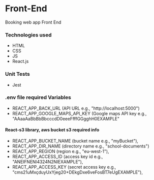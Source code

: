 # Front-End
Booking web app Front End
### Technologies used
- HTML
- CSS
- JS
- React.js
### Unit Tests
- Jest
### .env file required Variables
- REACT_APP_BACK_URL (API URL e.g., "http://localhost:5000")
- REACT_APP_GOOGLE_MAPS_API_KEY (Google maps API key e.g., "AAaaAaBbBbBbcccdD0eeeFfffGGgghH0EXAMPLE"
#### React-s3 library, aws bucket s3 required info
- REACT_APP_BUCKET_NAME (bucket name e.g., "myBucket"), 
- REACT_APP_DIR_NAME (directory name e.g., "school-documents")
- REACT_APP_REGION (region e.g., "eu-west-1"), 
- REACT_APP_ACCESS_ID (access key id e.g., "ANEIFNENI4324N2NIEXAMPLE"), 
- REACT_APP_ACCESS_KEY (secret access key e.g., "cms21uMxçduyUxYjeg20+DEkgDxe6veFosBT7eUgEXAMPLE"), 
